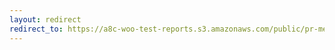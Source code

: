 ```yaml
---
layout: redirect
redirect_to: https://a8c-woo-test-reports.s3.amazonaws.com/public/pr-merge/39918/api/index.html
---
```

